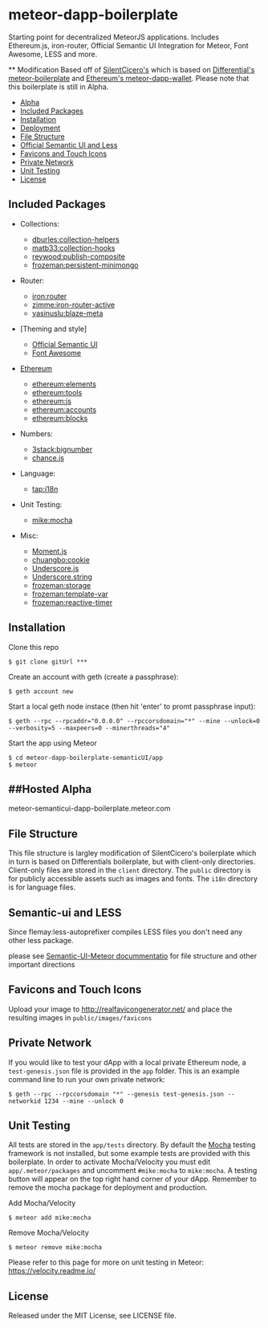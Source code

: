 # meteor-dapp-boilerplate

Starting point for decentralized MeteorJS applications. Includes Ethereum.js, iron-router, Official Semantic UI Integration for Meteor, Font Awesome, LESS and more.

** Modification Based off of [SilentCicero's](https://github.com/SilentCicero/meteor-dapp-boilerplate) which is based on [Differential's meteor-boilerplate](https://github.com/Differential/meteor-boilerplate) and [Ethereum's meteor-dapp-wallet](https://github.com/ethereum/meteor-dapp-wallet). Please note that this boilerplate is still in Alpha.

* [Alpha](#alpha)
* [Included Packages](#included-packages)
* [Installation](#installation)
* [Deployment](#deployment)
* [File Structure](#file-structure)
* [Official Semantic UI and Less](#bootstrap-and-less)
* [Favicons and Touch Icons](#favicons-and-touch-icons)
* [Private Network](#private-network)
* [Unit Testing](#unit-testing)
* [License](#license)

## <a name="included-packages"></a> Included Packages

* Collections:
  * [dburles:collection-helpers](https://github.com/dburles/meteor-collection-helpers)
  * [matb33:collection-hooks](https://github.com/matb33/meteor-collection-hooks)
  * [reywood:publish-composite](https://github.com/englue/meteor-publish-composite)
  * [frozeman:persistent-minimongo](https://github.com/frozeman/meteor-persistent-minimongo)
* Router:
  * [iron:router](https://github.com/EventedMind/iron-router)
  * [zimme:iron-router-active](https://github.com/zimme/meteor-iron-router-active)
  * [yasinuslu:blaze-meta](https://github.com/yasinuslu/blaze-meta)
* [Theming and style]
  * [Official Semantic UI](http://semantic-ui.com/)
  * [Font Awesome](http://fontawesome.io)

* [Ethereum](http://ethereum.org)
  * [ethereum:elements](https://github.com/ethereum/meteor-package-elements)
  * [ethereum:tools](https://github.com/ethereum/meteor-package-tools)
  * [ethereum:js](https://github.com/ethereum/ethereum.js)
  * [ethereum:accounts](https://github.com/ethereum/meteor-package-accounts/)
  * [ethereum:blocks](https://github.com/ethereum/meteor-package-blocks/)
* Numbers:
  * [3stack:bignumber](https://github.com/MikeMcl/bignumber.js/)
  * [chance.js](http://chancejs.com/)
* Language:
  * [tap:i18n](https://github.com/TAPevents/tap-i18n)
* Unit Testing:
  * [mike:mocha](https://github.com/mad-eye/meteor-mocha-web/)
* Misc:
  * [Moment.js](http://momentjs.com/)
  * [chuangbo:cookie](https://github.com/chuangbo/meteor-cookie)
  * [Underscore.js](http://underscorejs.org/)
  * [Underscore.string](http://epeli.github.io/underscore.string/)
  * [frozeman:storage](https://github.com/frozeman/meteor-storage)
  * [frozeman:template-var](https://github.com/frozeman/meteor-template-var)
  * [frozeman:reactive-timer](https://github.com/frozeman/meteor-reactive-timer)


## <a name="installation"></a> Installation

Clone this repo

    $ git clone gitUrl ***

Create an account with geth (create a passphrase):

    $ geth account new

Start a local geth node instace (then hit 'enter' to promt passphrase input):

    $ geth --rpc --rpcaddr="0.0.0.0" --rpccorsdomain="*" --mine --unlock=0 --verbosity=5 --maxpeers=0 --minerthreads="4"

Start the app using Meteor

    $ cd meteor-dapp-boilerplate-semanticUI/app
    $ meteor
##<a name="Hosted-Alpha"></a>Hosted Alpha   
----
meteor-semanticui-dapp-boilerplate.meteor.com   

## <a name="file-structure"></a> File Structure

This file structure is largley modification of SilentCicero's boilerplate which in turn is based on Differentials boilerplate, but with client-only directories. Client-only files are stored in the `client` directory. The `public` directory is for publicly accessible assets such as images and fonts. The `i18n` directory is for language files.

## <a name="Semantic-ui-and-less"></a> Semantic-ui and LESS

Since flemay:less-autoprefixer compiles LESS files you don't need any other less package.

please see [Semantic-UI-Meteor docummentatio](https://github.com/Semantic-Org/Semantic-UI-Meteor) for file structure and other important directions


## <a name="favicons-and-touch-icons"></a> Favicons and Touch Icons

Upload your image to http://realfavicongenerator.net/ and place the resulting images in `public/images/favicons`

## <a name="private-network"></a> Private Network

If you would like to test your dApp with a local private Ethereum node, a `test-genesis.json` file is provided in the `app` folder. This is an example command line to run your own private network:

    $ geth --rpc --rpccorsdomain "*" --genesis test-genesis.json --networkid 1234 --mine --unlock 0

## <a name="unit-testing"></a> Unit Testing

All tests are stored in the `app/tests` directory. By default the [Mocha](https://mochajs.org/) testing framework is not installed, but some example tests are provided with this boilerplate. In order to activate Mocha/Velocity you must edit `app/.meteor/packages` and uncomment `#mike:mocha` to `mike:mocha`. A testing button will appear on the top right hand corner of your dApp. Remember to remove the mocha package for deployment and production.

Add Mocha/Velocity

    $ meteor add mike:mocha

Remove Mocha/Velocity

    $ meteor remove mike:mocha

Please refer to this page for more on unit testing in Meteor: https://velocity.readme.io/

## <a name="license"></a> License

Released under the MIT License, see LICENSE file.
